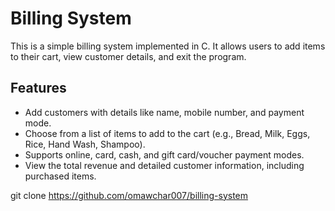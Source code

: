 # Billing System

This is a simple billing system implemented in C. It allows users to add items to their cart, view customer details, and exit the program.

## Features

- Add customers with details like name, mobile number, and payment mode.
- Choose from a list of items to add to the cart (e.g., Bread, Milk, Eggs, Rice, Hand Wash, Shampoo).
- Supports online, card, cash, and gift card/voucher payment modes.
- View the total revenue and detailed customer information, including purchased items.


git clone https://github.com/omawchar007/billing-system
